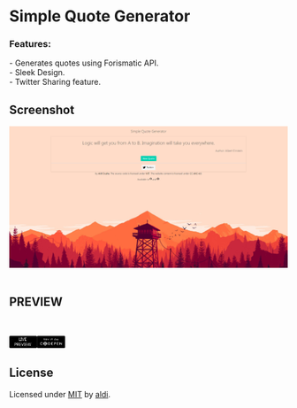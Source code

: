 <h1>Simple Quote Generator</h1>
 
<h3> Features: </h3>
- Generates quotes using Forismatic API. </br>
- Sleek Design. </br>
- Twitter Sharing feature. </br>

<h2> Screenshot </h2>
<img src="screenshot.png"/>
</br></br>

<h2> PREVIEW </h2>
</br>

<a href="http://www.aldiduzha.com/projects/simple-quote-generator" target="_blank"><img style="max-width:10%;" src="https://github.com/aldi/wikipedia_search/blob/master/live_preview.png"/></a><a href="https://codepen.io/aldiduzha/pen/oWRXgp" target="_blank"><img style="max-width:10%;" src="https://github.com/aldi/wikipedia_search/blob/master/try_codepen.png"/>
</a></br>

<h2> License </h2>

Licensed under [MIT](LICENSE) by [aldi](https://aldiduzha.com).
